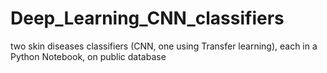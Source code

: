 # Deep_Learning_CNN_classifiers
two skin diseases classifiers (CNN, one using Transfer learning), each  in a Python Notebook, on public database
